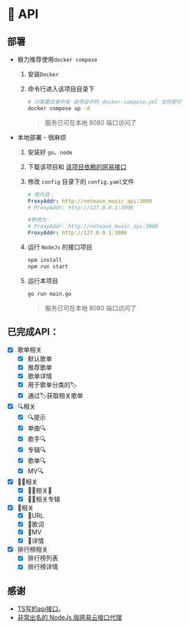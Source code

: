 # 🎵  API

## 部署

- 极力推荐使用`docker compose`

  1. 安装`Docker`

  2. 命令行进入该项目目录下
     ```bash
     # 只需要目录中有 该项目中的 docker-compose.yml 文件即可
     docker compose up -d
     ```

     > 服务已可在本地 8080 端口访问了

- 本地部署 - 很麻烦

  1. 安装好 `go`、`node`

  2. 下载该项目和 [该项目依赖的网易接口](https://github.com/Binaryify/NeteaseCloudMusicApi)

  3. 修改 `config` 目录下的 `config.yaml`文件
     ```yaml
     # 原内容：
     ProxyAddr: http://netease_music_api:3000
     # ProxyAddr: http://127.0.0.1:3000
     
     #修改为：
     # ProxyAddr: http://netease_music_api:3000
     ProxyAddr: http://127.0.0.1:3000
     ```

  4. 运行 `NodeJs` 的接口项目
     ```bash
     npm install
     npm run start
     ```

  5. 运行本项目
     ```bash
     go run main.go
     ```

     > 服务已可在本地 8080 端口访问了

## 已完成API：

- [X] 歌单相关
  - [X] 默认歌单
  - [X] 推荐歌单
  - [X] 歌单详情
  - [X] 用于歌单分类的🏷️
  - [X] 通过🏷️获取相关歌单
- [X] 🔍相关
  - [X] 🔍提示
  - [X] 单曲🔍
  - [X] 歌手🔍
  - [X] 专辑🔍
  - [X] 歌单🔍
  - [X] MV🔍
- [X] 👨‍🎤相关
  - [X] 👩‍🎤相关🎵
  - [X] 👩‍🎤相关专辑
- [X] 🎵相关
  - [X] 🎵URL
  - [X] 🎵歌词
  - [X] 🎵MV
  - [X] 🎵详情
- [X] 排行榜相关
  - [X] 排行榜列表
  - [X] 排行榜详情

## 感谢

- [TS写的api接口](https://github.com/QiuYaohong/kuwoMusicApi.git)。
- [非常出名的 NodeJs 版网易云接口代理](https://github.com/Binaryify/NeteaseCloudMusicApi)
